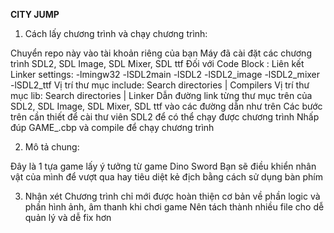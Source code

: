 **CITY JUMP**

1. Cách lấy chương trình và chạy chương trình:

Chuyển repo này vào tài khoản riêng của bạn
Máy đã cài đặt các chương trình SDL2, SDL Image, SDL Mixer, SDL ttf
Đối với Code Block :
Liên kết Linker settings: -lmingw32 -lSDL2main -lSDL2 -lSDL2_image -lSDL2_mixer -lSDL2_ttf
Vị trí thư mục include: Search directories | Compilers
Vị trí thư mục lib: Search directories | Linker
Dẫn đường link từng thư mục trên của SDL2, SDL Image, SDL Mixer, SDL ttf vào các đường dẫn như trên
Các bước trên cần thiết để cài thư viên SDL2 để có thể chạy được chương trình
Nhấp đúp GAME_.cbp và compile để chạy chương trình

2. Mô tả chung:

Đây là 1 tựa game lấy ý tưởng từ game Dino Sword
Bạn sẽ điều khiển nhân vật của mình để vượt qua hay tiêu diệt kẻ địch bằng cách sử dụng bàn phím


3. Nhận xét
Chương trình chỉ mới được hoàn thiện cơ bản về phần logic và phần hình ảnh, âm thanh khi chơi game
Nên tách thành nhiều file cho dễ quản lý và dễ fix hơn
